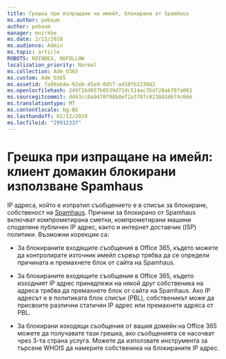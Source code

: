 ```yaml
---
title: Грешка при изпращане на имейл, блокирани от SpamHaus
ms.author: pebaum
author: pebaum
manager: mnirkhe
ms.date: 2/23/2018
ms.audience: Admin
ms.topic: article
ROBOTS: NOINDEX, NOFOLLOW
localization_priority: Normal
ms.collection: Adm_O365
ms.custom: Adm_O365
ms.assetid: fa98ab4a-92eb-45e9-8d57-ad10fb123042
ms.openlocfilehash: 249f16d057b0539d71dc514ac35df28ab78fa061
ms.sourcegitcommit: dd43cc0a9470f98b8ef2a3787c823801d674c666
ms.translationtype: MT
ms.contentlocale: bg-BG
ms.lasthandoff: 02/12/2019
ms.locfileid: "29912337"
---
```

# <a name="error-sending-email-client-host-blocked-using-spamhaus"></a>Грешка при изпращане на имейл: клиент домакин блокирани използване Spamhaus

IP адреса, който е изпратил съобщението е в списък за блокиране, собственост на [Spamhaus](https://go.microsoft.com/fwlink/p/?linkid=123245). Причини за блокирано от Spamhaus включват компрометирана сметки, компрометирани машини споделяне публичен IP адрес, както и интернет доставчик (ISP) политики. Възможни корекции са:
  
- За блокираните входящите съобщения в Office 365, където можете да контролирате източник имейл сървър трябва да се определи причината и премахнете блок от сайта на Spamhaus.
    
- За блокираните входящите съобщения в Office 365, където изходният IP адрес принадлежи на някой друг собственика на адреса трябва да премахнете блок от сайта на Spamhaus. Ако IP адресът е в политиката блок списък (PBL), собственикът може да присвоите различни статичен IP адрес или премахнете адреса от PBL.
    
- За блокирани изходящи съобщения от вашия домейн на Office 365 можете да получавате тази грешка, ако съобщенията се насочват чрез 3-та страна услуга. Можете да използвате инструмента за търсене WHOIS да намерите собственика на блокираните IP адрес.
    

